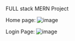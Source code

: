 FULL stack MERN Project

Home page:
![image](https://user-images.githubusercontent.com/89553844/159133474-1e836b3a-9275-47f9-9058-645a904fbb6b.png)

Login Page: 
![image](https://user-images.githubusercontent.com/89553844/159133506-4fb456f2-13a3-46c6-8181-12e219f498a8.png)

